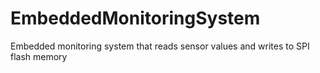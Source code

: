 # EmbeddedMonitoringSystem
Embedded monitoring system that reads sensor values and writes to SPI flash memory
